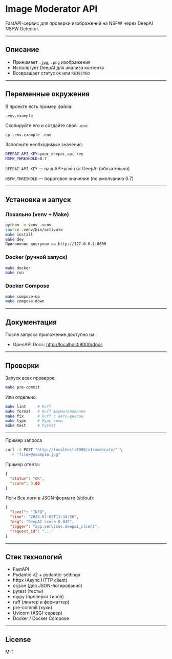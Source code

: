 # Image Moderator API

FastAPI-сервис для проверки изображений на NSFW через DeepAI NSFW Detector.

---

## Описание

- Принимает `.jpg`, `.png` изображения
- Использует DeepAI для анализа контента
- Возвращает статус `OK` или `REJECTED`

---

## Переменные окружения

В проекте есть пример файла:

`.env.example`


Скопируйте его и создайте свой `.env`:

```bash
cp .env.example .env
```

Заполните необходимые значения:
```bash
DEEPAI_API_KEY=your_deepai_api_key
NSFW_THRESHOLD=0.7
```
`DEEPAI_API_KEY` — ваш API-ключ от DeepAI (обязательно)

`NSFW_THRESHOLD` — пороговое значение (по умолчанию 0.7)

---

## Установка и запуск

### Локально (venv + Make)

```bash
python -m venv .venv
source .venv/bin/activate
make install
make dev
Приложение доступно на http://127.0.0.1:8000
```

### Docker (ручной запуск)

```bash
make docker
make run
```

### Docker Compose

```bash
make compose-up
make compose-down
```
---

## Документация

После запуска приложение доступно на:

- OpenAPI Docs: [http://localhost:8000/docs](http://localhost:8000/docs)
---


## Проверки

Запуск всех проверок:

```bash
make pre-commit
```

Или отдельно:

```bash
make lint     # Ruff
make format   # Ruff форматирование
make fix      # Ruff с авто-фиксом
make type     # Mypy типы
make test     # Pytest
```

---


Пример запроса

```bash
curl -X POST "http://localhost:8000/v1/moderate/" \
  -F "file=@example.jpg"
```

Пример ответа:

```json
{
  "status": "OK",
  "score": 0.03
}
```

Логи
Все логи в JSON-формате (stdout):

```json
{
  "level": "INFO",
  "time": "2025-07-03T12:34:56",
  "msg": "DeepAI score 0.045",
  "logger": "app.services.deepai_client",
  "request_id": "..."
}
```
---

## Стек технологий

- FastAPI
- Pydantic v2 + pydantic-settings
- httpx (Async HTTP client)
- orjson (для JSON-логирования)
- pytest (тесты)
- mypy (проверка типов)
- ruff (линтер и форматтер)
- pre-commit (хуки)
- Uvicorn (ASGI-сервер)
- Docker / Docker Compose
---

## License
MIT